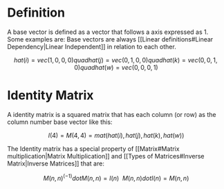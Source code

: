 # Definition
A base vector is defined as a vector that follows a axis expressed as 1. Some examples are:
Base vectors are always [[Linear definitions#Linear Dependency|Linear Independent]] in relation to each other.

$$
hat(i) = vec(1,0,0,0) quad hat(j) = vec(0,1,0,0) quad hat(k) = vec(0,0,1,0) quad hat(w) = vec(0,0,0,1)
$$

# Identity Matrix
A identity matrix is a squared matrix that has each column (or row) as the column number base vector like this:

$$
I(4) = M(4,4) = mat(hat(i), hat(j), hat(k), hat(w))
$$

The Identity matrix has a special property of [[Matrix#Matrix multiplication|Matrix Multiplication]] and [[Types of Matrices#Inverse Matrix|Inverse Matrices]] that are:


$$
M(n,n)^(-1) dot M(n,n) = I(n)
\ \
M(n,n) dot I(n) = M(n,n)
$$